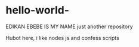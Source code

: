 # hello-world-
EDIKAN EBEBE IS MY NAME 
just another repository 

Hubot here, i like nodes js and confess scripts 
